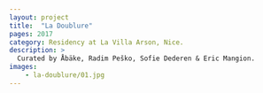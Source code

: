 ```yaml
---
layout: project
title:  "La Doublure"
pages: 2017
category: Residency at La Villa Arson, Nice. 
description: >
  Curated by Åbäke, Radim Peško, Sofie Dederen & Eric Mangion.
images:
    - la-doublure/01.jpg
---
```

